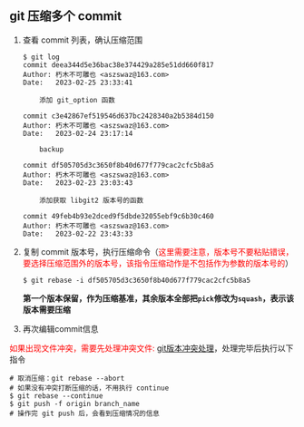 ## git 压缩多个 commit

1. 查看 commit 列表，确认压缩范围

    ```shell
    $ git log
    commit deea344d5e36bac38e374429a285e51dd660f817
    Author: 朽木不可雕也 <aszswaz@163.com>
    Date:   2023-02-25 23:33:41
    
        添加 git_option 函数
    
    commit c3e42867ef519546d637bc2428340a2b5384d150
    Author: 朽木不可雕也 <aszswaz@163.com>
    Date:   2023-02-24 23:17:14
    
        backup
    
    commit df505705d3c3650f8b40d677f779cac2cfc5b8a5
    Author: 朽木不可雕也 <aszswaz@163.com>
    Date:   2023-02-23 23:03:43
    
        添加获取 libgit2 版本号的函数
    
    commit 49feb4b93e2dced9f5dbde32055ebf9c6b30c460
    Author: 朽木不可雕也 <aszswaz@163.com>
    Date:   2023-02-22 23:43:33
    ```

2.  复制 commit 版本号，执行压缩命令（<span style="color: red">这里需要注意，版本号不要粘贴错误，要选择压缩范围外的版本号，该指令压缩动作是不包括作为参数的版本号的</span>）

    ```shell
    $ git rebase -i df505705d3c3650f8b40d677f779cac2cfc5b8a5
    ```

    **第一个版本保留，作为压缩基准，其余版本全部把`pick`修改为`squash`，表示该版本需要压缩**

3.  再次编辑commit信息

<span style="color: red">如果出现文件冲突，需要先处理冲突文件: [git版本冲突处理](./git-help.md)</span>，处理完毕后执行以下指令

```shell
# 取消压缩：git rebase --abort
# 如果没有冲突打断压缩的话，不用执行 continue
$ git rebase --continue
$ git push -f origin branch_name
# 操作完 git push 后，会看到压缩情况的信息
```

